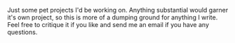 Just some pet projects I'd be working on.  Anything substantial would garner it's own project, so this is more of a dumping ground for anything I write.  Feel free to critique it if you like and send me an email if you have any questions.